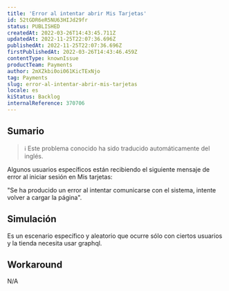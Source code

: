 ```yaml
---
title: 'Error al intentar abrir Mis Tarjetas'
id: 52tGDR6eR5NU63HIJd29fr
status: PUBLISHED
createdAt: 2022-03-26T14:43:45.711Z
updatedAt: 2022-11-25T22:07:36.696Z
publishedAt: 2022-11-25T22:07:36.696Z
firstPublishedAt: 2022-03-26T14:43:46.459Z
contentType: knownIssue
productTeam: Payments
author: 2mXZkbi0oi061KicTExNjo
tag: Payments
slug: error-al-intentar-abrir-mis-tarjetas
locale: es
kiStatus: Backlog
internalReference: 370706
---
```


## Sumario

>ℹ️ Este problema conocido ha sido traducido automáticamente del inglés.


Algunos usuarios específicos están recibiendo el siguiente mensaje de error al iniciar sesión en Mis tarjetas:

"Se ha producido un error al intentar comunicarse con el sistema, intente volver a cargar la página".




## Simulación


Es un escenario específico y aleatorio que ocurre sólo con ciertos usuarios y la tienda necesita usar graphql.



## Workaround


N/A

